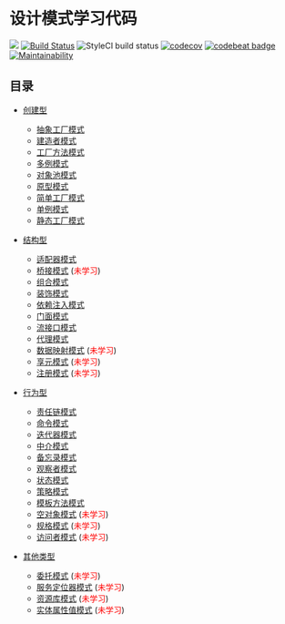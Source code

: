 # 设计模式学习代码

![](https://img.shields.io/badge/language-php-8892BF.svg)
[![Build Status](https://travis-ci.org/sunzhangshuai/composer_release-weather.svg?branch=master)](https://travis-ci.org/sunzhangshuai/composer_release-weather)
![StyleCI build status](https://github.styleci.io/repos/199437136/shield)
[![codecov](https://codecov.io/gh/sunzhangshuai/design-patterns/branch/master/graph/badge.svg)](https://codecov.io/gh/sunzhangshuai/design-patterns)
[![codebeat badge](https://codebeat.co/badges/a526fd72-445d-4f3e-94b0-ab79b683e0d0)](https://codebeat.co/projects/github-com-sunzhangshuai-design-patterns-master)
[![Maintainability](https://api.codeclimate.com/v1/badges/bd9c9bfdc680b47ef911/maintainability)](https://codeclimate.com/github/sunzhangshuai/design-patterns/maintainability)

## 目录
- [创建型](https://github.com/sunzhangshuai/design-patterns/tree/master/app/Creational)
    - [抽象工厂模式](https://github.com/sunzhangshuai/design-patterns/tree/master/app/Creational/AbstractFactory)
    - [建造者模式](https://github.com/sunzhangshuai/design-patterns/tree/master/app/Creational/Builder)
    - [工厂方法模式](https://github.com/sunzhangshuai/design-patterns/tree/master/app/Creational/FactoryMethod)
    - [多例模式](https://github.com/sunzhangshuai/design-patterns/tree/master/app/Creational/Multiton)
    - [对象池模式](https://github.com/sunzhangshuai/design-patterns/tree/master/app/Creational/Pool)
    - [原型模式](https://github.com/sunzhangshuai/design-patterns/tree/master/app/Creational/Prototype)
    - [简单工厂模式](https://github.com/sunzhangshuai/design-patterns/tree/master/app/Creational/SimpleFactory)
    - [单例模式](https://github.com/sunzhangshuai/design-patterns/tree/master/app/Creational/Singleton)
    - [静态工厂模式](https://github.com/sunzhangshuai/design-patterns/tree/master/app/Creational/StaticFactory)
    
- [结构型](https://github.com/sunzhangshuai/design-patterns/tree/master/app/Structural)
    - [适配器模式](https://github.com/sunzhangshuai/design-patterns/tree/master/app/Structural/Adapter)
    - [桥接模式]() (<font color="red">未学习</font>)
    - [组合模式](https://github.com/sunzhangshuai/design-patterns/tree/master/app/Structural/Composite)
    - [装饰模式](https://github.com/sunzhangshuai/design-patterns/tree/master/app/Structural/Decorator)
    - [依赖注入模式](https://github.com/sunzhangshuai/design-patterns/tree/master/app/Structural/DependencyInjection)
    - [门面模式](https://github.com/sunzhangshuai/design-patterns/tree/master/app/Structural/Facade)
    - [流接口模式](https://github.com/sunzhangshuai/design-patterns/tree/master/app/Structural/FluentInterface)
    - [代理模式](https://github.com/sunzhangshuai/design-patterns/tree/master/app/Structural/Proxy)
    - [数据映射模式]() (<font color="red">未学习</font>)
    - [享元模式]() (<font color="red">未学习</font>)
    - [注册模式]() (<font color="red">未学习</font>)
    
- [行为型](https://github.com/sunzhangshuai/design-patterns/tree/master/app/Behavioral)
    - [责任链模式](https://github.com/sunzhangshuai/design-patterns/tree/master/app/Behavioral/ChainOfResponsibilities)
    - [命令模式](https://github.com/sunzhangshuai/design-patterns/tree/master/app/Behavioral/Command)
    - [迭代器模式](https://github.com/sunzhangshuai/design-patterns/tree/master/app/Behavioral/Iterator)
    - [中介模式](https://github.com/sunzhangshuai/design-patterns/tree/master/app/Behavioral/Mediator)
    - [备忘录模式](https://github.com/sunzhangshuai/design-patterns/tree/master/app/Behavioral/Memento)
    - [观察者模式](https://github.com/sunzhangshuai/design-patterns/tree/master/app/Behavioral/Observer)
    - [状态模式](https://github.com/sunzhangshuai/design-patterns/tree/master/app/Behavioral/State)
    - [策略模式](https://github.com/sunzhangshuai/design-patterns/tree/master/app/Behavioral/Strategy)
    - [模板方法模式](https://github.com/sunzhangshuai/design-patterns/tree/master/app/Behavioral/TemplateMethod)
    - [空对象模式]() (<font color="red">未学习</font>)
    - [规格模式]() (<font color="red">未学习</font>)
    - [访问者模式]() (<font color="red">未学习</font>)
    
- [其他类型](https://github.com/sunzhangshuai/design-patterns/tree/master/app/Behavioral)
    - [委托模式]() (<font color="red">未学习</font>)
    - [服务定位器模式]() (<font color="red">未学习</font>)
    - [资源库模式]() (<font color="red">未学习</font>)
    - [实体属性值模式]() (<font color="red">未学习</font>)
